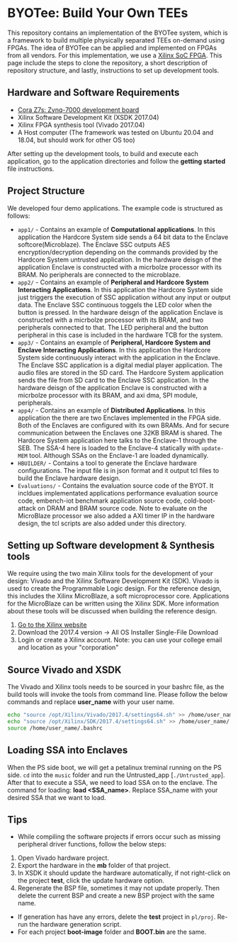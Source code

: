 # BYOTee: Build Your Own TEEs
This repository contains an implementation of the BYOTee system, which is a framework to build multiple physically separated TEEs on-demand using FPGAs. The idea of BYOTee can be applied and implemented on FPGAs from all vendors. For this implementation, we use a [Xilinx SoC FPGA](https://digilent.com/shop/cora-z7-zynq-7000-single-core-and-dual-core-options-for-arm-fpga-soc-development/). 
This page include the steps to clone the repository, a short description of repository structure, and lastly, instructions to set up development tools.


## Hardware and Software Requirements

* [Cora Z7s: Zynq-7000 development board](https://digilent.com/shop/cora-z7-zynq-7000-single-core-and-dual-core-options-for-arm-fpga-soc-development/)
* Xilinx Software Development Kit (XSDK 2017.04)
* Xilinx FPGA synthesis tool (Vivado 2017.04)
* A Host computer (The framework was tested on Ubuntu 20.04 and 18.04, but should work for other OS too)


After setting up the development tools, to build and execute each application, go to the application directories and follow the **getting started** file instructions.

## Project Structure
We developed four demo applications. The example code is structured as follows:
* `app1/` - Contains an example of **Computational applications**. In this application the Hardcore System side sends a 64 bit data to the Enclave softcore(Microblaze). The Enclave SSC outputs AES encryption/decryption depending on the commands provided by the Hardcore System untrusted application.
In the hardware deisgn of the application Enclave is constructed with a micrbolze processor with its BRAM.
No peripherals are connected to the microblaze.
* `app2/` - Contains an example of **Peripheral and Hardcore System Interacting Applications**. In this application the Hardcore System side just triggers the execution of SSC application without any input or output data. The Enclave SSC continuous toggels the LED color when the button is pressed.
In the hardware deisgn of the application Enclave is constructed with a micrbolze processor with its BRAM, and two peripherals connected to that.
The LED peripheral and the button peripheral in this case is included in the hardware TCB for the system.
* `app3/` - Contains an example of **Peripheral, Hardcore System and Enclave Interacting Applications**. In this application the Hardcore System side continuously interact with the application in the Enclave. The Enclave SSC application is a digital medial player application.
The audio files are stored in the SD card. The Hardcore System application sends the file from SD card to the Enclave SSC application.
In the hardware deisgn of the application Enclave is constructed with a micrbolze processor with its BRAM, and axi dma, SPI module, peripherals.
* `app4/` - Contains an example of **Distributed Applications**. In this application the there are two Enclaves implemented in the FPGA side. Both of the Enclaves are configured with its own BRAMs. And for secure communication between the Enclaves one 32KB BRAM is shared.
The Hardcore System application here talks to the Enclave-1 through the SEB. The SSA-4 here is loaded to the Enclave-4 statically with `update-MEM` tool. Although SSAs on the Enclave-1 are loaded dynamically.
* `HBUILDER/` - Contains a tool to generate the Enclave hardware configurations. The input file is in json format and it output tcl files to build the Enclave hardware design.
* `Evaluations/` - Contains the evaluation source code of the BYOT. It incldues implementated applications performance evaluation source code, embench-iot benchmark application source code, cold-boot-attack on DRAM and BRAM source code. Note to evaluate on the MicroBlaze processor we also added a AXI timer IP in the hardware design, the tcl scripts are also added under this directory.

## Setting up Software development & Synthesis tools
We require using the two main Xilinx tools for the development of your
design: Vivado and the Xilinx Software Development Kit (SDK). Vivado is used to create the
Programmable Logic design. For the reference design, this includes the Xilinx MicroBlaze, a soft
microprocessor core. Applications for the MicroBlaze can be written using the Xilinx SDK. More
information about these tools will be discussed when building the reference design.

 1. [Go to the Xilinx website](https://www.xilinx.com/support/download/index.html/content/xilinx/en/downloadNav/vivado-design-tools/archive.html)
 2. Download the 2017.4 version -> All OS Installer Single-File Download
 3. Login or create a Xilinx account. Note: you can use your college email and location as your "corporation"

## Source Vivado and XSDK
The Vivado and Xilinx tools needs to be sourced in your bashrc file, as the build tools will invoke the tools from command line. Please follow the below commands and replace **user_name** with your user name.
```bash
echo "source /opt/Xilinx/Vivado/2017.4/settings64.sh" >> /home/user_name/.bashrc
echo "source /opt/Xilinx/SDK/2017.4/settings64.sh" >> /home/user_name/.bashrc
source /home/user_name/.bashrc
```

## Loading SSA into Enclaves
  When the PS side boot, we will get a petalinux treminal running on the PS side. ``cd`` into the ``music`` folder and run the Untrusted_app [``./Untrusted_app``]. After that to execute a SSA, we need to load SSA on to the enclave. The command for loading: 
    **load <SSA_name>**.  Replace SSA_name with your desired SSA that we want to load.
    
## Tips
* While compiling the software projects if errors occur such as missing peripheral driver functions, follow the below steps:
1. Open Vivado hardware project.
2. Export the hardware in the **mb** folder of that project.
3. In XSDK it should update the hardware automatically, if not right-click on the project **test**, click the update hardware option.
4. Regenerate the BSP file, sometimes it may not update properly. Then delete the current BSP and create a new BSP project with the same name.

* If  generation has have any errors, delete the **test** project in ``pl/proj``. Re-run the hardware generation script.
* For each project **boot-image** folder and **BOOT.bin** are the same.
